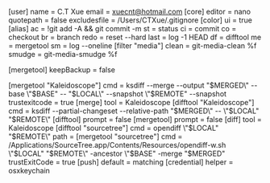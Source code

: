 [user]
	name = C.T Xue
	email = xuecnt@hotmail.com
[core]
	editor = nano
	quotepath = false
	excludesfile = /Users/CTXue/.gitignore
[color]
	ui = true
[alias]
        ac = !git add -A && git commit -m
	st = status
        ci = commit
        co = checkout
        br = branch
        redo = reset --hard
        last = log -1 HEAD
        df = difftool
        me = mergetool
	sm = log --oneline
[filter "media"]
	clean = git-media-clean %f
	smudge = git-media-smudge %f

[mergetool]
	keepBackup = false

[mergetool "Kaleidoscope"]
	cmd = ksdiff --merge --output \"$MERGED\" --base \"$BASE\" -- \"$LOCAL\" --snapshot \"$REMOTE\" --snapshot
	trustexitcode = true
[merge]
	tool = Kaleidoscope
[difftool "Kaleidoscope"]
	cmd = ksdiff --partial-changeset --relative-path \"$MERGED\" -- \"$LOCAL\" \"$REMOTE\"
[difftool]
	prompt = false
[mergetool]
	prompt = false
[diff]
	tool = Kaleidoscope
[difftool "sourcetree"]
	cmd = opendiff \"$LOCAL\" \"$REMOTE\"
	path =
[mergetool "sourcetree"]
	cmd = /Applications/SourceTree.app/Contents/Resources/opendiff-w.sh \"$LOCAL\" \"$REMOTE\" -ancestor \"$BASE\" -merge \"$MERGED\"
	trustExitCode = true
[push]
	default = matching
[credential]
	helper = osxkeychain